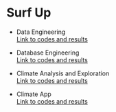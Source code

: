 # Surf Up  
* Data Engineering  
  [Link to codes and results](https://github.com/nelsonxw/Advanced_Data_Storage_Retrieval/blob/master/data_engineering.ipynb)

* Database Engineering  
  [Link to codes and results]()

* Climate Analysis and Exploration  
  [Link to codes and results]()

* Climate App  
  [Link to codes and results]()

